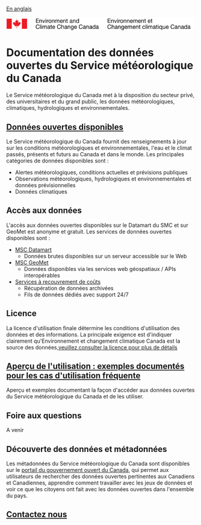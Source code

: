 [En anglais](readme_en.md)

![ECCC logo](img_eccc-logo.png)

# Documentation des données ouvertes du Service météorologique du Canada

Le Service météorologique du Canada met à la disposition du secteur privé, des universitaires et du grand public, les données météorologiques, climatiques, hydrologiques et environnementales.

## [Données ouvertes disponibles](msc-data/readme_fr.md)

Le Service météorologique du Canada fournit des renseignements à jour sur les conditions météorologiques et environnementales, l'eau et le climat passés, présents et futurs au Canada et dans le monde. Les principales catégories de données disponibles sont :
  * Alertes météorologiques, conditions actuelles et prévisions publiques
  * Observations météorologiques, hydrologiques et environnementales et données prévisionnelles
  * Données climatiques
  
## Accès aux données

L'accès aux données ouvertes disponibles sur le Datamart du SMC et sur GeoMet est anonyme et gratuit. Les services de données ouvertes disponibles sont :

  * [MSC Datamart](msc-datamart/readme_fr.md)
    * Données brutes disponibles sur un serveur accessible sur le Web
  * [MSC GeoMet](msc-geomet/readme_fr.md)
    * Données disponibles via les services web géospatiaux / APIs interopérables
  * [Services à recouvrement de coûts](cost-recovered/readme_fr.md)
    * Récupération de données archivées
    * Fils de données dédiés avec support 24/7

## Licence

La licence d'utilisation finale détermine les conditions d'utilisation des données et des informations. La principale exigence est d'indiquer clairement qu'Environnement et changement climatique Canada est la source des données,[veuillez consulter la licence pour plus de détails](licence/readme_fr.md)

## [Aperçu de l'utilisation : exemples documentés pour les cas d'utilisation fréquente](usage-overview/readme_fr.md)

Aperçu et exemples documentant la façon d'accéder aux données ouvertes du Service météorologique du Canada et de les utiliser.

## Foire aux questions

A venir

## Découverte des données et métadonnées

Les métadonnées du Service météorologique du Canada sont disponibles sur le [portail du gouvernement ouvert du Canada](https://open.canada.ca/fr/open-data), qui permet aux utilisateurs de rechercher des données ouvertes pertinentes aux Canadiens et Canadiennes, apprendre comment travailler avec les jeux de données et voir ce que les citoyens ont fait avec les données ouvertes dans l'ensemble du pays.

## [Contactez nous](https://meteo.gc.ca/mainmenu/contact_us_f.html)
